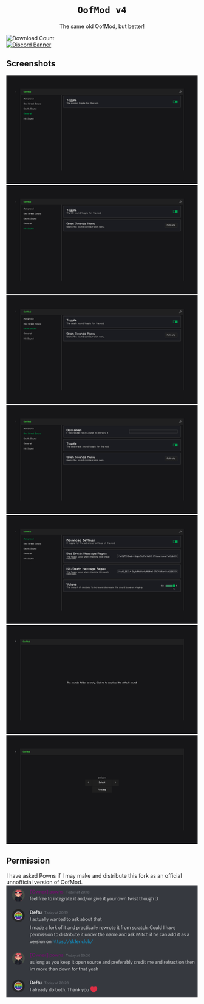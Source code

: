 <div align="center">

# `OofMod v4`
The same old OofMod, but better!

</div>

![Download Count](https://img.shields.io/github/downloads/Deftu/OofMod/total?color=990000&style=for-the-badge)\
[![Discord Banner](https://discordapp.com/api/guilds/944877423281967135/widget.png?style=banner4)](https://discord.gg/dFb277Kexf)

## Screenshots
![General configuration screen](.github/config1.png)
![Kill sound configuration screen](.github/config2.png)
![Death sound configuration screen](.github/config3.png)
![Bed break sound configuration screen](.github/config4.png)
![Advanced configuration screen](.github/config5.png)
![Empty sound configuration screen](.github/config6.png)
![Sound configuration screen](.github/config7.png)

## Permission
I have asked Powns if I may make and distribute this fork as an official unnofficial version of OofMod.
![Powns' permission](.github/permission.png)
